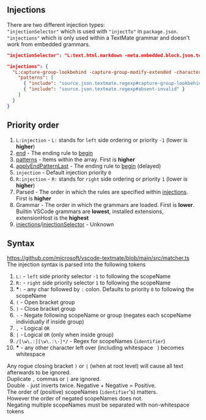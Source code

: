 ## Injections

There are two different injection types:  
`"injectionSelector"` which is used with `"injectTo"` in `package.json`.  
`"injections"` which is only used within a TextMate grammar and doesn't work from embedded grammars.  

```json textmate
"injectionSelector": "L:text.html.markdown -meta.embedded.block.json.textmate"

"injections": {
  "L:capture-group-lookbehind -capture-group-modify-extended -character-class -comment": {
    "patterns": [
      { "include": "source.json.textmate.regexp#capture-group-lookbehind-invalid" },
      { "include": "source.json.textmate.regexp#absent-invalid" }
    ]
  }
}
```


## Priority order

1. `L:injection` - `L:` stands for `left` side ordering or priority `-1` (lower is **higher**)
2. [end](rules.md#end) - The ending rule to [begin](rules.md#begin)
3. [patterns](rules.md#patterns) - Items within the array. First is **higher**
4. [applyEndPatternLast](rules.md#applyEndPatternLast) - The ending rule to [begin](rules.md#begin) (delayed)
5. `injection` - Default injection priority `0`
6. `R:injection` - `R:` stands for `right` side ordering or priority `1` (lower is **higher**)
7. Parsed - The order in which the rules are specified within [injections](rules.md#injections). First is **higher**
8. Grammar - The order in which the grammars are loaded. First is **lower**. Builtin VSCode grammars are **lowest**, installed extensions, extensionHost is the **highest**
9. [injections](rules.md#injections)/[injectionSelector](rules.md#injectionSelector) - Unknown


## Syntax
https://github.com/microsoft/vscode-textmate/blob/main/src/matcher.ts  
The injection syntax is parsed into the following tokens

1. `L:` - `left` side priority selector `-1` to following the scopeName
1. `R:` - `right` side priority selector `1` to following the scopeName
1. __*__`:` - any char followed by `:` colon. Defaults to priority `0` to following the scopeName
1. `(` - Open bracket group
1. `)` - Close bracket group
1. `-` - Negate following scopeName or group (negates each scopeName individually if inside group)
1. `,` - Logical `OR`
1. `|` - Logical `OR` (only when inside group)
1. `/[\w\.:][\w\.:\-]*/` - Regex for scopeNames (`identifier`)
1. __*__ - any other character left over (including whitespace ` `) becomes whitespace

Any rogue closing bracket `)` or `|` (when at root level) will cause all text afterwards to be ignored.  
Duplicate `,` commas or `|` are ignored.  
Double `-` just inverts twice. Negative + Negative = Positive.  
The order of (positive) scopeNames (`identifier`'s) matters.  
However the order of negated scopeNames does not.  
Negating multiple scopeNames must be separated with non-whitespace tokens